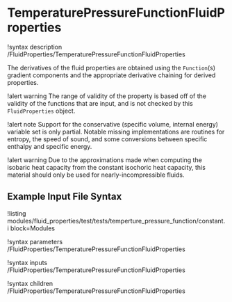 # TemperaturePressureFunctionFluidProperties

!syntax description /FluidProperties/TemperaturePressureFunctionFluidProperties

The derivatives of the fluid properties are obtained using the `Function`(s) gradient components
and the appropriate derivative chaining for derived properties.

!alert warning
The range of validity of the property is based off of the validity of the functions
that are input, and is not checked by this `FluidProperties` object.

!alert note
Support for the conservative (specific volume, internal energy) variable set is only
partial. Notable missing implementations are routines for entropy, the speed of sound, and some
conversions between specific enthalpy and specific energy.

!alert warning
Due to the approximations made when computing the isobaric heat capacity from the constant
isochoric heat capacity, this material should only be used for nearly-incompressible fluids.

## Example Input File Syntax

!listing modules/fluid_properties/test/tests/temperture_pressure_function/constant.i block=Modules

!syntax parameters /FluidProperties/TemperaturePressureFunctionFluidProperties

!syntax inputs /FluidProperties/TemperaturePressureFunctionFluidProperties

!syntax children /FluidProperties/TemperaturePressureFunctionFluidProperties
